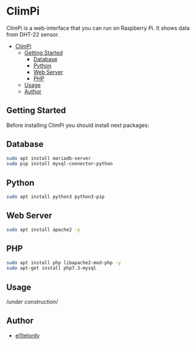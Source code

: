 # ClimPi

ClimPi is a web-interface that you can run on Raspberry Pi. It shows data from DHT-22 sensor.

- [ClimPi](#ClimPi)
  - [Getting Started](#getting-started)
    - [Database](#database)
    - [Python](#python)
    - [Web Server](#web-server)
    - [PHP](#php)
  - [Usage](#Usage)
  - [Author](#author)

## Getting Started

Before installing ClimPi you should install next packages:

## Database
```bash
sudo apt install mariadb-server
sudo pip install mysql-connector-python
```

## Python
```bash
sudo apt install python3 python3-pip
```
## Web Server
```bash
sudo apt install apache2 -y
```
## PHP
```bash
sudo apt install php libapache2-mod-php -y
sudo apt-get install php7.3-mysql
```

## Usage
/*under construction*/

## Author
- [el1telordy](https://github.com/el1telordy)
